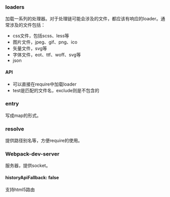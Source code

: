 ### loaders
加载一系列的处理器。对于处理链可能会涉及的文件，都应该有响应的loader。通常涉及的文件包括：
* css文件，包括scss、less等
* 图片文件，jpeg、gif、png、ico
* 矢量文件，svg等
* 字体文件，eot、ttf、woff、svg等
* json

#### API
* 可以直接在require中加载loader
* test是匹配的文件名，exclude则是不包含的

### entry
写成map的形式。

### resolve
提供路径别名等，方便require的使用。

### Webpack-dev-server
服务器，提供socket。

#### historyApiFallback: false
支持html5路由
